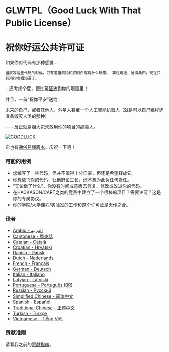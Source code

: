 # GLWTPL（Good Luck With That Public License）
# 祝你好运公共许可证




如果你对代码有那种感觉…

`当朕写这些代码的时候，只有道祖鸿钧和朕明白写得什么玩意。
事过境迁、沧海桑田，现在只有鸿钧老祖知道了。`

…还考虑个屁，把[许可证](https://github.com/jiqing112/GLWTPL/blob/master/translations/LICENSE_zh-CN)放到你的项目里！

并且，一首“祝你平安”送给:  

未来的自己，或者其他人，外星人甚至一个人工智能机器人（就是可以自己编程还准备毁灭人类的那种）  

  ——反正就是胆大包天敢用你的项目的那类人。

[![GOODLUCK](https://github.com/me-shaon/GLWTPL/blob/master/good-luck.gif "GOODLUCK")](https://github.com/me-shaon/GLWTPL/blob/master/good-luck.gif "GOODLUCK")

它也有[通俗易懂版本](https://github.com/jiqing112/GLWTPL/blob/master/translations/LICENSE_zh-CN)。庆祝一下吧！

### 可能的用例

- 您编写了一些代码，但并不值得十分自豪，但还是希望释放它。
- 你想放飞你的代码，让他野蛮生长，还不想为此负任何责任。
- “无论做了什么”，你没有时间或意愿去修复、修改或改进你的代码。
- 在HACKASON/CART之类的竞赛中建立了一个很棒的项目？需要许可？这是你的专属协议。
- 你的学院/大学课程/实验室的工作和这个许可证是天作之合。

### 译者
* [Arabic - العربيه](translations/LICENSE_ar-AR)
* [Cantonese - 廣東話](translations/LICENSE_zh-HK)
* [Catalan - Català](translations/LICENSE_cat-CAT)
* [Croatian - Hrvatski](translations/LICENSE_hr-HR)
* [Danish - Dansk](translations/LICENSE_da-DK)
* [Dutch - Nederlands](translations/LICENSE_nl-NL)
* [French - Français](translations/LICENSE_fr-FR)
* [German - Deutsch](translations/LICENSE_de-DE)
* [Italian - Italiano](translations/LICENSE_it-IT)
* [Latvian - Latviski](translations/LICENSE_lv-LV)
* [Portuguese - Português (BR)](translations/LICENSE_pt-BR)
* [Russian - Русский](translations/LICENSE_ru-RU)
* [Simplified Chinese - 简体中文](https://github.com/jiqing112/GLWTPL/blob/master/translations/LICENSE_zh-CN)
* [Spanish - Español](translations/LICENSE_es-ES)
* [Traditional Chinese - 正體中文](translations/LICENSE_zh-TW)
* [Turkish - Türkçe](translations/LICENSE_tr-TR)
* [Vietnamese - Tiếng Việt](translations/LICENSE_vn-VN)



### 贡献准则
请看我之前的[贡献指南](https://github.com/jiqing112/GLWTPL/wiki "贡献指南")。
